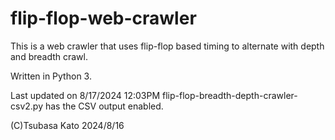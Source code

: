 # flip-flop-web-crawler
This is a web crawler that uses flip-flop based timing to alternate with depth and breadth crawl.

Written in Python 3.

Last updated on 8/17/2024 12:03PM
flip-flop-breadth-depth-crawler-csv2.py has the CSV output enabled.

(C)Tsubasa Kato 2024/8/16
